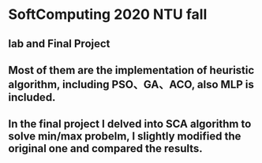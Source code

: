 # SoftComputing 2020 NTU fall
## lab and Final Project
## Most of them are the implementation of heuristic algorithm, including PSO、GA、ACO, also MLP is included.
## In the final project I delved into SCA algorithm to solve min/max probelm, I slightly modified the original one and compared the results. 
